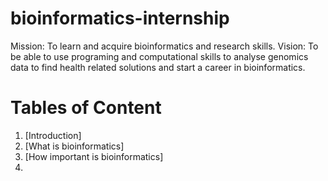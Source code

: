 # bioinformatics-internship
Mission: To learn and acquire bioinformatics and research skills. 
Vision: To be able to use programing and computational skills to analyse genomics data to find health related solutions and start a career in bioinformatics. 


# Tables of Content
1. [Introduction]
2. [What is bioinformatics]
3. [How important is bioinformatics]
4. 
